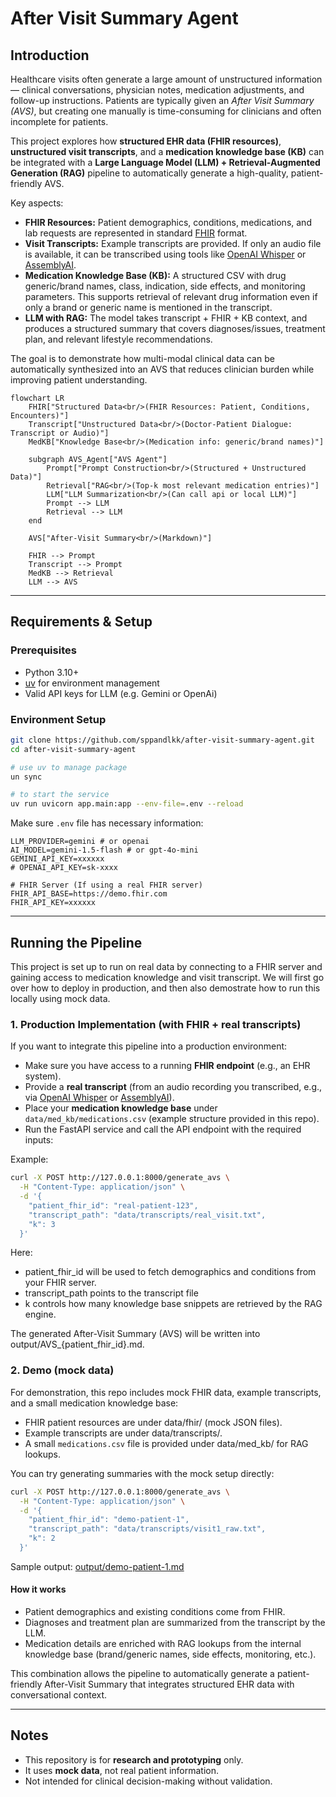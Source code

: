 # After Visit Summary Agent

## Introduction  

Healthcare visits often generate a large amount of unstructured information — clinical conversations, physician notes, medication adjustments, and follow-up instructions. Patients are typically given an *After Visit Summary (AVS)*, but creating one manually is time-consuming for clinicians and often incomplete for patients.  

This project explores how **structured EHR data (FHIR resources)**, **unstructured visit transcripts**, and a **medication knowledge base (KB)** can be integrated with a **Large Language Model (LLM) + Retrieval-Augmented Generation (RAG)** pipeline to automatically generate a high-quality, patient-friendly AVS.  

Key aspects:  
- **FHIR Resources:** Patient demographics, conditions, medications, and lab requests are represented in standard [FHIR](https://www.hl7.org/fhir/) format.  
- **Visit Transcripts:** Example transcripts are provided. If only an audio file is available, it can be transcribed using tools like [OpenAI Whisper](https://github.com/openai/whisper) or [AssemblyAI](https://www.assemblyai.com/).  
- **Medication Knowledge Base (KB):** A structured CSV with drug generic/brand names, class, indication, side effects, and monitoring parameters. This supports retrieval of relevant drug information even if only a brand or generic name is mentioned in the transcript.  
- **LLM with RAG:** The model takes transcript + FHIR + KB context, and produces a structured summary that covers diagnoses/issues, treatment plan, and relevant lifestyle recommendations.  

The goal is to demonstrate how multi-modal clinical data can be automatically synthesized into an AVS that reduces clinician burden while improving patient understanding.  


```mermaid
flowchart LR
    FHIR["Structured Data<br/>(FHIR Resources: Patient, Conditions, Encounters)"]
    Transcript["Unstructured Data<br/>(Doctor-Patient Dialogue: Transcript or Audio)"]
    MedKB["Knowledge Base<br/>(Medication info: generic/brand names)"]

    subgraph AVS_Agent["AVS Agent"]
        Prompt["Prompt Construction<br/>(Structured + Unstructured Data)"]
        Retrieval["RAG<br/>(Top-k most relevant medication entries)"]
        LLM["LLM Summarization<br/>(Can call api or local LLM)"]
        Prompt --> LLM
        Retrieval --> LLM
    end

    AVS["After-Visit Summary<br/>(Markdown)"]

    FHIR --> Prompt
    Transcript --> Prompt
    MedKB --> Retrieval
    LLM --> AVS
```

---

## Requirements & Setup  

### Prerequisites
- Python 3.10+  
- [uv](https://docs.astral.sh/uv/) for environment management  
- Valid API keys for LLM (e.g. Gemini or OpenAi)

### Environment Setup
```bash
git clone https://github.com/sppandlkk/after-visit-summary-agent.git
cd after-visit-summary-agent

# use uv to manage package
un sync

# to start the service
uv run uvicorn app.main:app --env-file=.env --reload 
```

Make sure `.env` file has necessary information:
```
LLM_PROVIDER=gemini # or openai
AI_MODEL=gemini-1.5-flash # or gpt-4o-mini
GEMINI_API_KEY=xxxxxx
# OPENAI_API_KEY=sk-xxxx

# FHIR Server (If using a real FHIR server)
FHIR_API_BASE=https://demo.fhir.com
FHIR_API_KEY=xxxxxx
```

---

## Running the Pipeline

This project is set up to run on real data by connecting to a FHIR server and gaining access to medication knowledge and visit transcript. We will first go over how to deploy in production, and then also demostrate how to run this locally using mock data.

### 1. Production Implementation (with FHIR + real transcripts)

If you want to integrate this pipeline into a production environment:  

- Make sure you have access to a running **FHIR endpoint** (e.g., an EHR system).  
- Provide a **real transcript** (from an audio recording you transcribed, e.g., via [OpenAI Whisper](https://github.com/openai/whisper) or [AssemblyAI](https://www.assemblyai.com/)).  
- Place your **medication knowledge base** under `data/med_kb/medications.csv` (example structure provided in this repo).  
- Run the FastAPI service and call the API endpoint with the required inputs:  

Example:

```bash
curl -X POST http://127.0.0.1:8000/generate_avs \
  -H "Content-Type: application/json" \
  -d '{
    "patient_fhir_id": "real-patient-123",
    "transcript_path": "data/transcripts/real_visit.txt",
    "k": 3
  }'
  ```
Here:

- patient_fhir_id will be used to fetch demographics and conditions from your FHIR server.
- transcript_path points to the transcript file
- k controls how many knowledge base snippets are retrieved by the RAG engine.

The generated After-Visit Summary (AVS) will be written into output/AVS_{patient_fhir_id}.md.


### 2. Demo (mock data)

For demonstration, this repo includes mock FHIR data, example transcripts, and a small medication knowledge base:
- FHIR patient resources are under data/fhir/ (mock JSON files).
- Example transcripts are under data/transcripts/.
- A small `medications.csv` file is provided under data/med_kb/ for RAG lookups.

You can try generating summaries with the mock setup directly:
```bash
curl -X POST http://127.0.0.1:8000/generate_avs \
  -H "Content-Type: application/json" \
  -d '{
    "patient_fhir_id": "demo-patient-1",
    "transcript_path": "data/transcripts/visit1_raw.txt",
    "k": 2
  }'
  ```
Sample output: [output/demo-patient-1.md](output/demo-patient-1.md)  

#### How it works
- Patient demographics and existing conditions come from FHIR.
- Diagnoses and treatment plan are summarized from the transcript by the LLM.
- Medication details are enriched with RAG lookups from the internal knowledge base (brand/generic names, side effects, monitoring, etc.).

This combination allows the pipeline to automatically generate a patient-friendly After-Visit Summary that integrates structured EHR data with conversational context.

---

## Notes  

- This repository is for **research and prototyping** only.  
- It uses **mock data**, not real patient information.  
- Not intended for clinical decision-making without validation.  
